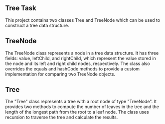 ## Tree Task
This project contains two classes Tree and TreeNode which can be used to construct a tree data structure.
## TreeNode
The TreeNode class represents a node in a tree data structure. It has three fields: value, leftChild, and rightChild, which represent the value stored in the node and its left and right child nodes, respectively. The class also overrides the equals and hashCode methods to provide a custom implementation for comparing two TreeNode objects.
## Tree
The "Tree" class represents a tree with a root node of type "TreeNode". It provides two methods to compute the number of leaves in the tree and the length of the longest path from the root to a leaf node. The class uses recursion to traverse the tree and calculate the results.
